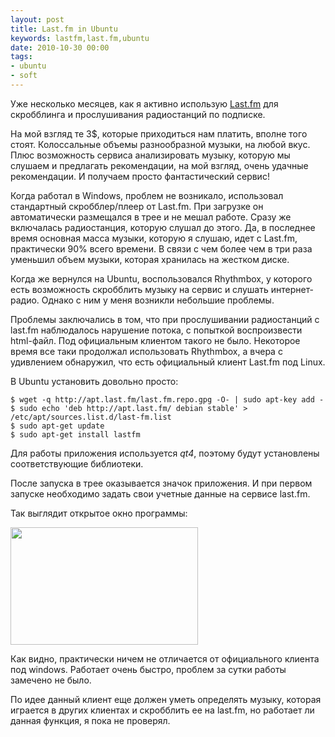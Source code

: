 ```yaml
---
layout: post
title: Last.fm in Ubuntu
keywords: lastfm,last.fm,ubuntu
date: 2010-10-30 00:00
tags:
- ubuntu
- soft
---
```

Уже несколько месяцев, как я активно использую <a href="http://www.lastfm.ru/" rel="nofollow">Last.fm</a> для скробблинга и прослушивания радиостанций по подписке.

На мой взгляд те 3$, которые приходиться нам платить, вполне того стоят. Колоссальные объемы разнообразной музыки, на любой вкус. Плюс возможность сервиса анализировать музыку, которую мы слушаем и предлагать рекомендации, на мой взгляд, очень удачные рекомендации. И получаем просто фантастический сервис!

Когда работал в Windows, проблем не возникало, использовал стандартный скробблер/плеер от Last.fm. При загрузке он автоматически размещался в трее и не мешал работе. Сразу же включалась радиостанция, которую слушал до этого. Да, в последнее время основная масса музыки, которую я слушаю, идет с Last.fm, практически 90% всего времени. В связи с чем более чем в три раза уменьшил объем музыки, которая хранилась на жестком диске.

Когда же вернулся на Ubuntu, воспользовался Rhythmbox, у которого есть возможность скробблить музыку на сервис и слушать интернет-радио. Однако с ним у меня возникли небольшие проблемы.

Проблемы заключались в том, что при прослушивании радиостанций с last.fm наблюдалось нарушение потока, с попыткой воспроизвести html-файл. Под официальным клиентом такого не было. Некоторое время все таки продолжал использовать Rhythmbox, а вчера с удивлением обнаружил, что есть официальный клиент Last.fm под Linux. 

В Ubuntu установить довольно просто:

    $ wget -q http://apt.last.fm/last.fm.repo.gpg -O- | sudo apt-key add -
    $ sudo echo 'deb http://apt.last.fm/ debian stable' > /etc/apt/sources.list.d/last-fm.list
    $ sudo apt-get update
    $ sudo apt-get install lastfm

Для работы приложения используется <em>qt4</em>, поэтому будут установлены соответствующие библиотеки.

После запуска в трее оказывается значок приложения. И при первом запуске необходимо задать свои учетные данные на сервисе last.fm. 

Так выглядит открытое окно программы:

<a href="http://static.juev.org/2010/10/lastfm-main.png"><img src="http://static.juev.org/2010/10/lastfm-main-300x188.png" alt="" title="lastfm-main" width="300" height="188" class="aligncenter size-medium wp-image-1251" /></a>

Как видно, практически ничем не отличается от официального клиента под windows. Работает очень быстро, проблем за сутки работы замечено не было.

По идее данный клиент еще должен уметь определять музыку, которая играется в других клиентах и скробблить ее на last.fm, но работает ли данная функция, я пока не проверял.
